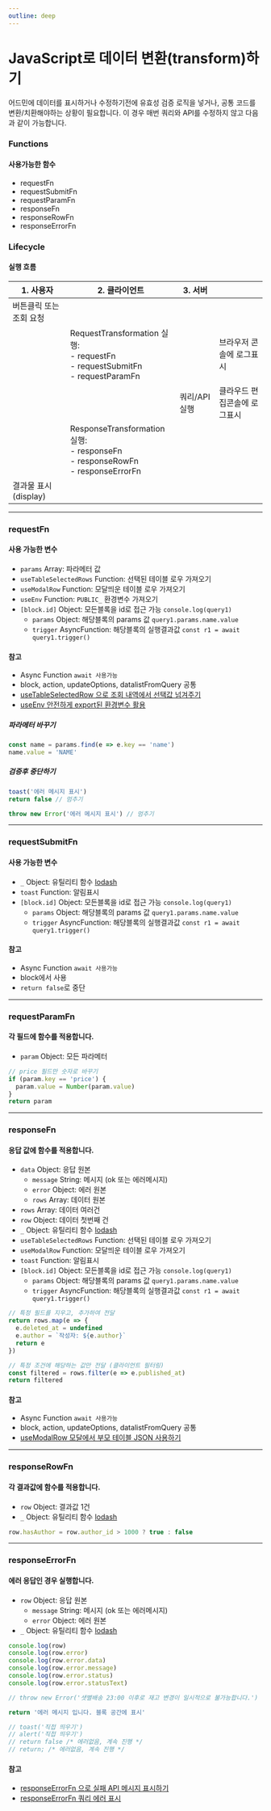 ```yaml
---
outline: deep
---
```


# JavaScript로 데이터 변환(transform)하기

어드민에 데이터를 표시하거나 수정하기전에 유효성 검증 로직을 넣거나, 공통 코드를 변환/치환해야하는 상황이 필요합니다. 이 경우 매번 쿼리와 API를 수정하지 않고 다음과 같이 가능합니다.

### Functions
#### 사용가능한 함수

- requestFn
- requestSubmitFn
- requestParamFn
- responseFn
- responseRowFn
- responseErrorFn


### Lifecycle
#### 실행 흐름

| 1. 사용자 | 2. 클라이언트 | 3. 서버 |  |
|-|-|-|-|
| 버튼클릭 또는 조회 요청 | 
| | RequestTransformation 실행: <br />- requestFn<br />- requestSubmitFn<br />- requestParamFn | | 브라우저 콘솔에 로그표시 |
| | | 쿼리/API 실행 | 클라우드 편집콘솔에 로그표시 |
| | ResponseTransformation 실행: <br />- responseFn<br />- responseRowFn<br />- responseErrorFn | |
| 결과물 표시 (display) | 
  
-----------

### requestFn

#### 사용 가능한 변수

- `params` Array: 파라메터 값
- `useTableSelectedRows` Function: 선택된 테이블 로우 가져오기
- `useModalRow` Function: 모달띄운 테이블 로우 가져오기
- `useEnv` Function: `PUBLIC_` 환경변수 가져오기
- `[block.id]` Object: 모든블록을 id로 접근 가능 `console.log(query1)`
  - `params` Object: 해당블록의 params 값 `query1.params.name.value`
  - `trigger` AsyncFunction: 해당블록의 실행결과값 `const r1 = await query1.trigger()`

#### 참고

- Async Function `await 사용가능`
- block, action, updateOptions, datalistFromQuery 공통
- [useTableSelectedRow 으로 조회 내역에서 선택값 넘겨주기](https://ask.selectfromuser.com/t/usetableselectedrows-with-selectoptions-actions-openmodal/178)
- [useEnv 안전하게 export된 환경변수 활용](https://ask.selectfromuser.com/t/useenv-export/274)


##### 파라메터 바꾸기

```js
const name = params.find(e => e.key == 'name')
name.value = 'NAME'
```

##### 검증후 중단하기

```js
toast('에러 메시지 표시')
return false // 멈추기
```

```js
throw new Error('에러 메시지 표시') // 멈추기
```


-------------

### requestSubmitFn

#### 사용 가능한 변수

- `_` Object: 유틸리티 함수 [lodash](https://lodash.com/docs/)
- `toast` Function: 알림표시
- `[block.id]` Object: 모든블록을 id로 접근 가능 `console.log(query1)`
  - `params` Object: 해당블록의 params 값 `query1.params.name.value`
  - `trigger` AsyncFunction: 해당블록의 실행결과값 `const r1 = await query1.trigger()`

#### 참고

- Async Function `await 사용가능`
- block에서 사용
- `return false`로 중단


-------------

### requestParamFn

#### 각 필드에 함수를 적용합니다.

- `param` Object: 모든 파라메터

```js
// price 필드만 숫자로 바꾸기
if (param.key == 'price') {
  param.value = Number(param.value)
}
return param
```


-----------

### responseFn

#### 응답 값에 함수를 적용합니다.

- `data` Object: 응답 원본
  - `message` String: 메시지 (ok 또는 에러메시지)
  - `error` Object: 에러 원본
  - `rows` Array: 데이터 원본
- `rows` Array: 데이터 여러건
- `row` Object: 데이터 첫번째 건
- `_` Object: 유틸리티 함수 [lodash](https://lodash.com/docs/)
- `useTableSelectedRows` Function: 선택된 테이블 로우 가져오기
- `useModalRow` Function: 모달띄운 테이블 로우 가져오기
- `toast` Function: 알림표시
- `[block.id]` Object: 모든블록을 id로 접근 가능 `console.log(query1)`
  - `params` Object: 해당블록의 params 값 `query1.params.name.value`
  - `trigger` AsyncFunction: 해당블록의 실행결과값 `const r1 = await query1.trigger()`

```js
// 특정 필드를 지우고, 추가하여 전달 
return rows.map(e => {
  e.deleted_at = undefined
  e.author = `작성자: ${e.author}`
  return e
})
```

```js
// 특정 조건에 해당하는 값만 전달 (클라이언트 필터링)
const filtered = rows.filter(e => e.published_at)
return filtered
```

#### 참고

- Async Function `await 사용가능`
- block, action, updateOptions, datalistFromQuery 공통
- [useModalRow 모달에서 부모 테이블 JSON 사용하기](https://ask.selectfromuser.com/t/usemodalrow-json/179)


-----------

### responseRowFn

#### 각 결과값에 함수를 적용합니다.

- `row` Object: 결과값 1건
- `_` Object: 유틸리티 함수 [lodash](https://lodash.com/docs/)

```js
row.hasAuthor = row.author_id > 1000 ? true : false
```

-----------

### responseErrorFn

#### 에러 응답인 경우 실행합니다.

- `row` Object: 응답 원본
  - `message` String: 메시지 (ok 또는 에러메시지)
  - `error` Object: 에러 원본
- `_` Object: 유틸리티 함수 [lodash](https://lodash.com/docs/)

```js
console.log(row)
console.log(row.error)
console.log(row.error.data)
console.log(row.error.message)
console.log(row.error.status)
console.log(row.error.statusText)

// throw new Error('샛별배송 23:00 이후로 재고 변경이 일시적으로 불가능합니다.')

return '에러 메시지 입니다. 블록 공간에 표시'

// toast('직접 띄우기')
// alert('직접 띄우기')
// return false /* 에러없음, 계속 진행 */
// return; /* 에러없음, 계속 진행 */
```

#### 참고

- [responseErrorFn 으로 실패 API 메시지 표시하기](https://ask.selectfromuser.com/t/responseerrorfn-api/71)
- [responseErrorFn 쿼리 에러 표시](https://ask.selectfromuser.com/t/responseerrorfn/298)
